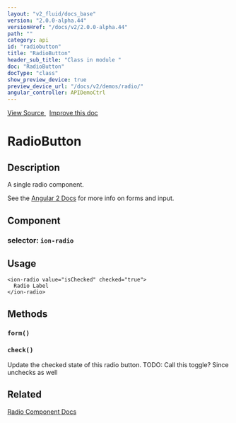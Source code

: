 ```yaml
---
layout: "v2_fluid/docs_base"
version: "2.0.0-alpha.44"
versionHref: "/docs/v2/2.0.0-alpha.44"
path: ""
category: api
id: "radiobutton"
title: "RadioButton"
header_sub_title: "Class in module "
doc: "RadioButton"
docType: "class"
show_preview_device: true
preview_device_url: "/docs/v2/demos/radio/"
angular_controller: APIDemoCtrl 
---
```





<div class="improve-docs">
<a href='http://github.com/driftyco/ionic2/tree/master/ionic/components/radio/radio.ts#L152'>
View Source
</a>
&nbsp;
<a href='http://github.com/driftyco/ionic2/edit/master/ionic/components/radio/radio.ts#L152'>
Improve this doc
</a>
</div>





<h1 class="api-title">


RadioButton






</h1>






<!-- description -->
<h2>Description</h2>

<p>A single radio component.</p>
<p>See the <a href="https://angular.io/docs/js/latest/api/forms/">Angular 2 Docs</a> for more info on forms and input.</p>


<h2>Component</h2>
<h3>selector: <code>ion-radio</code></h3>
<!-- @usage tag -->

<h2>Usage</h2>

<pre><code class="lang-html">&lt;ion-radio value=&quot;isChecked&quot; checked=&quot;true&quot;&gt;
  Radio Label
&lt;/ion-radio&gt;
</code></pre>




<!-- @property tags -->


<!-- methods on the class -->

<h2>Methods</h2>

<div id="form"></div>

<h3>
<code>form()</code>
  

</h3>












<div id="check"></div>

<h3>
<code>check()</code>
  

</h3>

Update the checked state of this radio button.
TODO: Call this toggle? Since unchecks as well









<!-- related link -->

<h2>Related</h2>

<a href='/docs/v2/components#radio'>Radio Component Docs</a><!-- end content block -->


<!-- end body block -->

